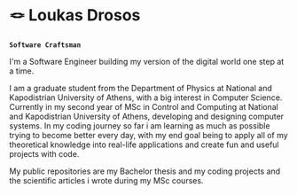 # 🪢 Loukas Drosos

**`Software Craftsman`**

I'm a Software Engineer building my version of the digital world one step at a time.

I am a graduate student from the Department of Physics at National and Kapodistrian University of Athens, with a big interest in Computer Science. 
Currently in my second year of MSc in Control and Computing at National and Kapodistrian University of Athens, developing and designing computer systems. 
In my coding journey so far i am learning as much as possible trying to become better every day, with my end goal being to apply all of my theoretical knowledge into real-life applications and create fun and useful projects with code.

My public repositories are my Bachelor thesis and my coding projects and the scientific articles i wrote during my MSc courses.
